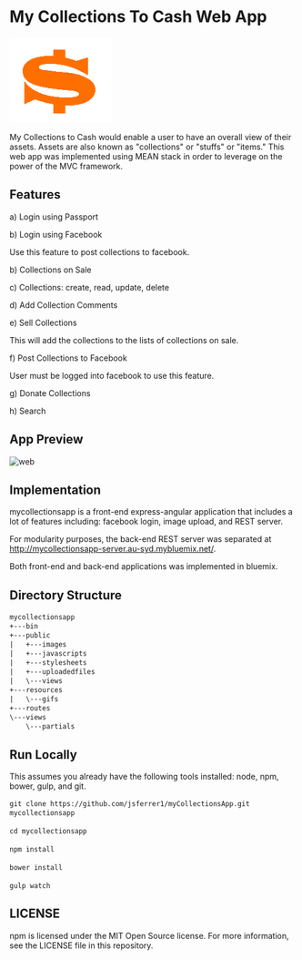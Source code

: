 # My Collections To Cash Web App

<img src="public/images/logo.png" alt="myCollections"><br>

My Collections to Cash would enable a user to have an overall view of their assets. Assets are also known as "collections" or "stuffs" or "items." This web app was implemented using MEAN stack in order to leverage on the power of the MVC framework.


## Features 

a) Login using Passport

b) Login using Facebook

   Use this feature to post collections to facebook.

b) Collections on Sale

c) Collections: create, read, update, delete

d) Add Collection Comments

e) Sell Collections

   This will add the collections to the lists of collections on sale.

f) Post Collections to Facebook

   User must be logged into facebook to use this feature.

g) Donate Collections

h) Search



## App Preview


<!-- GIF of Android app -->
<img src="resources/gifs/myCollections-web.gif" alt="web"><br>


## Implementation

mycollectionsapp is a front-end express-angular application that includes a lot of features including: facebook login, image upload, and REST server. 

For modularity purposes, the back-end REST  server was separated at http://mycollectionsapp-server.au-syd.mybluemix.net/.

Both front-end and back-end applications was implemented in bluemix.


## Directory Structure

```
mycollectionsapp
+---bin
+---public
|   +---images
|   +---javascripts
|   +---stylesheets
|   +---uploadedfiles
|   \---views
+---resources
|   \---gifs
+---routes
\---views
    \---partials
```

## Run Locally

This assumes you already have the following tools installed: node, npm, bower, gulp, and git.

    git clone https://github.com/jsferrer1/myCollectionsApp.git mycollectionsapp

    cd mycollectionsapp

    npm install

    bower install

    gulp watch


## LICENSE

npm is licensed under the MIT Open Source license. For more information, see the LICENSE file in this repository.

